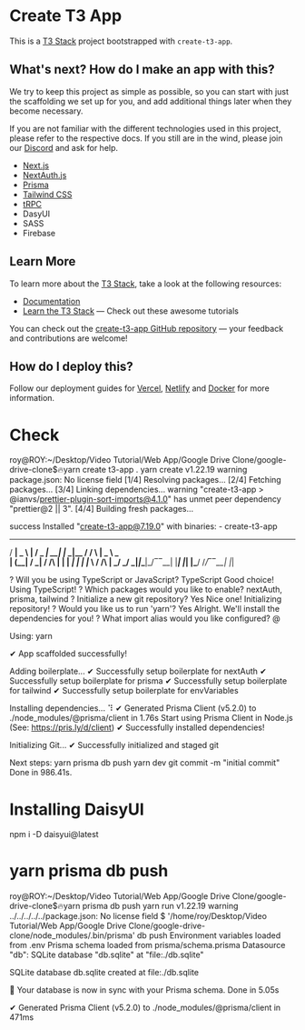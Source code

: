 # Create T3 App

This is a [T3 Stack](https://create.t3.gg/) project bootstrapped with `create-t3-app`.

## What's next? How do I make an app with this?

We try to keep this project as simple as possible, so you can start with just the scaffolding we set up for you, and add additional things later when they become necessary.

If you are not familiar with the different technologies used in this project, please refer to the respective docs. If you still are in the wind, please join our [Discord](https://t3.gg/discord) and ask for help.

- [Next.js](https://nextjs.org)
- [NextAuth.js](https://next-auth.js.org)
- [Prisma](https://prisma.io)
- [Tailwind CSS](https://tailwindcss.com)
- [tRPC](https://trpc.io)
- DasyUI
- SASS
- Firebase

## Learn More

To learn more about the [T3 Stack](https://create.t3.gg/), take a look at the following resources:

- [Documentation](https://create.t3.gg/)
- [Learn the T3 Stack](https://create.t3.gg/en/faq#what-learning-resources-are-currently-available) — Check out these awesome tutorials

You can check out the [create-t3-app GitHub repository](https://github.com/t3-oss/create-t3-app) — your feedback and contributions are welcome!

## How do I deploy this?

Follow our deployment guides for [Vercel](https://create.t3.gg/en/deployment/vercel), [Netlify](https://create.t3.gg/en/deployment/netlify) and [Docker](https://create.t3.gg/en/deployment/docker) for more information.

# Check

roy@ROY:~/Desktop/Video Tutorial/Web App/Google Drive Clone/google-drive-clone$🔥yarn create t3-app .
yarn create v1.22.19
warning package.json: No license field
[1/4] Resolving packages...
[2/4] Fetching packages...
[3/4] Linking dependencies...
warning "create-t3-app > @ianvs/prettier-plugin-sort-imports@4.1.0" has unmet peer dependency "prettier@2 || 3".
[4/4] Building fresh packages...

success Installed "create-t3-app@7.19.0" with binaries: - create-t3-app

---

/ **| \_ \ **| / \_ _| \_\_| |_ _|\_\_ / / \ | _ \ _ \
 | (\_\_| / _| / /\ \| | | _| | | |_ \ / /\ \| _/ _/
\_**|_|_\_**|\_/‾‾\_\_| |**_| |_| |\_**/ /_/‾‾\_\_| |_|

? Will you be using TypeScript or JavaScript? TypeScript
Good choice! Using TypeScript!
? Which packages would you like to enable? nextAuth, prisma, tailwind
? Initialize a new git repository? Yes
Nice one! Initializing repository!
? Would you like us to run 'yarn'? Yes
Alright. We'll install the dependencies for you!
? What import alias would you like configured? @

Using: yarn

✔ App scaffolded successfully!

Adding boilerplate...
✔ Successfully setup boilerplate for nextAuth
✔ Successfully setup boilerplate for prisma
✔ Successfully setup boilerplate for tailwind
✔ Successfully setup boilerplate for envVariables

Installing dependencies...
⠹
✔ Generated Prisma Client (v5.2.0) to ./node_modules/@prisma/client in 1.76s
Start using Prisma Client in Node.js (See: https://pris.ly/d/client)
✔ Successfully installed dependencies!

Initializing Git...
✔ Successfully initialized and staged git

Next steps:
yarn prisma db push
yarn dev
git commit -m "initial commit"
Done in 986.41s.

# Installing DaisyUI

npm i -D daisyui@latest

# yarn prisma db push

roy@ROY:~/Desktop/Video Tutorial/Web App/Google Drive Clone/google-drive-clone$🔥yarn prisma db push
yarn run v1.22.19
warning ../../../../../package.json: No license field
$ '/home/roy/Desktop/Video Tutorial/Web App/Google Drive Clone/google-drive-clone/node_modules/.bin/prisma' db push
Environment variables loaded from .env
Prisma schema loaded from prisma/schema.prisma
Datasource "db": SQLite database "db.sqlite" at "file:./db.sqlite"

SQLite database db.sqlite created at file:./db.sqlite

🚀 Your database is now in sync with your Prisma schema. Done in 5.05s

✔ Generated Prisma Client (v5.2.0) to ./node_modules/@prisma/client in 471ms
